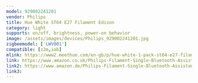 ```yaml
---
model: 929002241201
vendor: Philips
title: Hue White ST64 E27 Filament Edison
category: light
supports: on/off, brightness, power-on behavior
image: /assets/images/devices/Philips_929002241201.jpg
zigbeemodel: ['LWV001']
compatible: [z2m,iob]
mlink: https://www2.meethue.com/en-gb/p/hue-white-1-pack-st64-e27-filament-edison/8718699688868
link: https://www.amazon.co.uk/Philips-Filament-Single-Bluetooth-Assistant/dp/B07SPHGQV6
link2: https://www.amazon.de/Philips-Filament-Single-Bluetooth-Assistant/dp/B07SPHGQV6
link3: 
---
```

